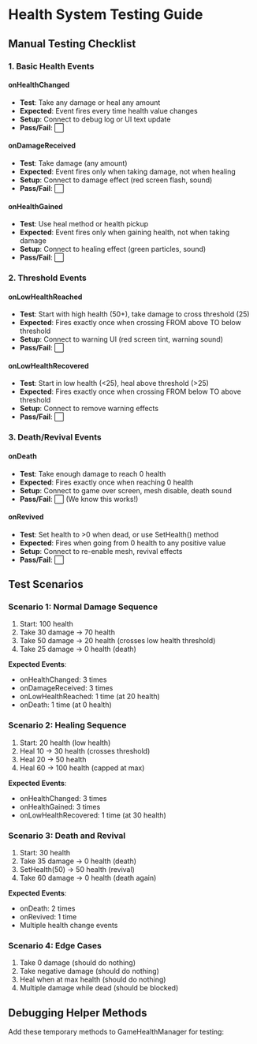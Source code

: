 # Health System Testing Guide

## Manual Testing Checklist

### 1. Basic Health Events

#### onHealthChanged
- **Test**: Take any damage or heal any amount
- **Expected**: Event fires every time health value changes
- **Setup**: Connect to debug log or UI text update
- **Pass/Fail**: ⬜

#### onDamageReceived
- **Test**: Take damage (any amount)
- **Expected**: Event fires only when taking damage, not when healing
- **Setup**: Connect to damage effect (red screen flash, sound)
- **Pass/Fail**: ⬜

#### onHealthGained
- **Test**: Use heal method or health pickup
- **Expected**: Event fires only when gaining health, not when taking damage
- **Setup**: Connect to healing effect (green particles, sound)
- **Pass/Fail**: ⬜

### 2. Threshold Events

#### onLowHealthReached
- **Test**: Start with high health (50+), take damage to cross threshold (25)
- **Expected**: Fires exactly once when crossing FROM above TO below threshold
- **Setup**: Connect to warning UI (red screen tint, warning sound)
- **Pass/Fail**: ⬜

#### onLowHealthRecovered
- **Test**: Start in low health (<25), heal above threshold (>25)
- **Expected**: Fires exactly once when crossing FROM below TO above threshold
- **Setup**: Connect to remove warning effects
- **Pass/Fail**: ⬜

### 3. Death/Revival Events

#### onDeath
- **Test**: Take enough damage to reach 0 health
- **Expected**: Fires exactly once when reaching 0 health
- **Setup**: Connect to game over screen, mesh disable, death sound
- **Pass/Fail**: ⬜ (We know this works!)

#### onRevived
- **Test**: Set health to >0 when dead, or use SetHealth() method
- **Expected**: Fires when going from 0 health to any positive value
- **Setup**: Connect to re-enable mesh, revival effects
- **Pass/Fail**: ⬜

## Test Scenarios

### Scenario 1: Normal Damage Sequence
1. Start: 100 health
2. Take 30 damage → 70 health
3. Take 50 damage → 20 health (crosses low health threshold)
4. Take 25 damage → 0 health (death)

**Expected Events**:
- onHealthChanged: 3 times
- onDamageReceived: 3 times
- onLowHealthReached: 1 time (at 20 health)
- onDeath: 1 time (at 0 health)

### Scenario 2: Healing Sequence
1. Start: 20 health (low health)
2. Heal 10 → 30 health (crosses threshold)
3. Heal 20 → 50 health
4. Heal 60 → 100 health (capped at max)

**Expected Events**:
- onHealthChanged: 3 times
- onHealthGained: 3 times
- onLowHealthRecovered: 1 time (at 30 health)

### Scenario 3: Death and Revival
1. Start: 30 health
2. Take 35 damage → 0 health (death)
3. SetHealth(50) → 50 health (revival)
4. Take 60 damage → 0 health (death again)

**Expected Events**:
- onDeath: 2 times
- onRevived: 1 time
- Multiple health change events

### Scenario 4: Edge Cases
1. Take 0 damage (should do nothing)
2. Take negative damage (should do nothing)
3. Heal when at max health (should do nothing)
4. Multiple damage while dead (should be blocked)

## Debugging Helper Methods

Add these temporary methods to GameHealthManager for testing: